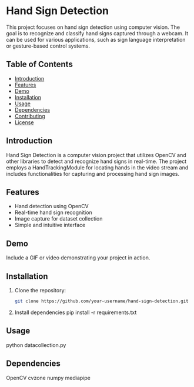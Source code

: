 # Hand Sign Detection

This project focuses on hand sign detection using computer vision. The goal is to recognize and classify hand signs captured through a webcam. It can be used for various applications, such as sign language interpretation or gesture-based control systems.

## Table of Contents
- [Introduction](#introduction)
- [Features](#features)
- [Demo](#demo)
- [Installation](#installation)
- [Usage](#usage)
- [Dependencies](#dependencies)
- [Contributing](#contributing)
- [License](#license)

## Introduction

Hand Sign Detection is a computer vision project that utilizes OpenCV and other libraries to detect and recognize hand signs in real-time. The project employs a HandTrackingModule for locating hands in the video stream and includes functionalities for capturing and processing hand sign images.

## Features

- Hand detection using OpenCV
- Real-time hand sign recognition
- Image capture for dataset collection
- Simple and intuitive interface

## Demo

Include a GIF or video demonstrating your project in action.

## Installation

1. Clone the repository:

   ```bash
   git clone https://github.com/your-username/hand-sign-detection.git
2. Install dependencies
   pip install -r requirements.txt
## Usage
python datacollection.py

## Dependencies
OpenCV
cvzone
numpy
mediapipe


